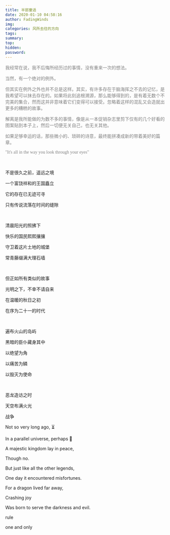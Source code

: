 ```yaml
---
title: 半部童话
date: 2020-01-10 04:58:16
author: FadingWinds
img:
categories: 风所去往的方向
tags:
summary: 
top:
hidden:
password:
---
```


<font face="xx" color=#808080 weight="bold">

我经常在说，我不后悔所经历过的事情，没有重来一次的想法。

当然，有一个绝对的例外。

但其实在例外之外也并不总是这样。其实，有许多存在于脑海挥之不去的记忆，是我希望可以抹去存在的。如果将此刻追根溯源，那么能够得到的，是有着无数个不完美的集合，然而这并非意味着它们变得可以接受。忽略着这样的混乱又会造就出更多的糟糕的故事。

解离是我所能做的为数不多的事情，像是从一本促销杂志里剪下仅有的几个好看的图案贴到本子上，然后一切便无关自己，也无关其他。

如果足够幸运的话，那些微小的、琐碎的诗意，最终能拼凑成新的带着美好的篇章。

"It's all in the way you look through your eyes"

</font>

<br>

不是很久之前，遥远之境

一个富饶祥和的王国矗立

它的存在已无迹可寻

只有传说流落在时间的缝隙

<br>

清晨阳光的照拂下

快乐的国民熙熙攘攘

守卫着这片土地的城堡

常青藤缀满大理石墙

<br>

但正如所有类似的故事

光明之下，不幸不请自来

在温暖的秋日之初

在序为二十一的时代

<br>

遍布火山的岛屿

黑暗的臣仆藏身其中

以绝望为角

以痛苦为鳞

以毁灭为使命

<br>

恶龙造访之时

天空布满火光

战争



Not so very long ago, :hourglass_flowing_sand:

In a parallel universe, perhaps :european_castle:

A majestic kingdom lay in peace,

Though no.

But just like all the other legends,

One day it encountered misfortunes.

For a dragon lived far away,

Crashing joy

Was born to serve the darkness and evil.

rule

one and only